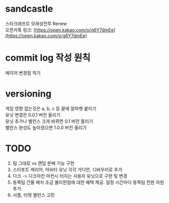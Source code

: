 # sandcastle
스타크래프트 모래성전투 Renew  
오픈카톡 링크: [https://open.kakao.com/o/g6Y7dmEe](https://open.kakao.com/o/g6Y7dmEe)  

# commit log 작성 원칙
메이저 변경점 적기  

# versioning
게임 영향 없는것은 a, b, c 등 끝에 알파벳 붙이기  
유닛 변경은 0.0.1 버전 올리기  
유닛 추가나 밸런스 크게 바뀌면 0.1 버전 올리기  
밸런스 완성도 높아졌으면 1.0.0 버전 올리기  

# TODO
2. 팀 그대로 vs 랜덤 분배 기능 구현
3. 스타포트 캐리어, 아비터 유닛 각각 가디언, 디바우러로 추가
3. 다크 -> 다크아칸 마컨시 터지는 사용자 유닛으로 구현 및 변경
4. 동쪽팀 건물 배치 조금 불리한점에 대한 혜택 제공. 일정 시간마다 동쪽팀 전원 자원 추가.
5. 서플, 터렛 밸런스 고민

